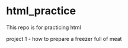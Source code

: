 # html_practice


This repo is for practicing html

project 1 - how to prepare a freezer full of meat 
